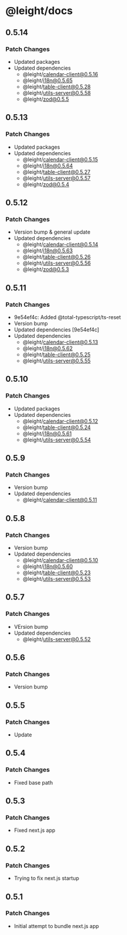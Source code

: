 # @leight/docs

## 0.5.14

### Patch Changes

- Updated packages
- Updated dependencies
    - @leight/calendar-client@0.5.16
    - @leight/i18n@0.5.65
    - @leight/table-client@0.5.28
    - @leight/utils-server@0.5.58
    - @leight/zod@0.5.5

## 0.5.13

### Patch Changes

- Updated packages
- Updated dependencies
    - @leight/calendar-client@0.5.15
    - @leight/i18n@0.5.64
    - @leight/table-client@0.5.27
    - @leight/utils-server@0.5.57
    - @leight/zod@0.5.4

## 0.5.12

### Patch Changes

- Version bump & general update
- Updated dependencies
    - @leight/calendar-client@0.5.14
    - @leight/i18n@0.5.63
    - @leight/table-client@0.5.26
    - @leight/utils-server@0.5.56
    - @leight/zod@0.5.3

## 0.5.11

### Patch Changes

- 9e54ef4c: Added @total-typescript/ts-reset
- Version bump
- Updated dependencies [9e54ef4c]
- Updated dependencies
    - @leight/calendar-client@0.5.13
    - @leight/i18n@0.5.62
    - @leight/table-client@0.5.25
    - @leight/utils-server@0.5.55

## 0.5.10

### Patch Changes

- Updated packages
- Updated dependencies
    - @leight/calendar-client@0.5.12
    - @leight/table-client@0.5.24
    - @leight/i18n@0.5.61
    - @leight/utils-server@0.5.54

## 0.5.9

### Patch Changes

- Version bump
- Updated dependencies
    - @leight/calendar-client@0.5.11

## 0.5.8

### Patch Changes

- Version bump
- Updated dependencies
    - @leight/calendar-client@0.5.10
    - @leight/i18n@0.5.60
    - @leight/table-client@0.5.23
    - @leight/utils-server@0.5.53

## 0.5.7

### Patch Changes

- VErsion bump
- Updated dependencies
    - @leight/utils-server@0.5.52

## 0.5.6

### Patch Changes

- Version bump

## 0.5.5

### Patch Changes

- Update

## 0.5.4

### Patch Changes

- Fixed base path

## 0.5.3

### Patch Changes

- Fixed next.js app

## 0.5.2

### Patch Changes

- Trying to fix next.js startup

## 0.5.1

### Patch Changes

- Initial attempt to bundle next.js app
